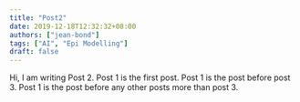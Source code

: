 ```yaml
---
title: "Post2"
date: 2019-12-18T12:32:32+08:00
authors: ["jean-bond"]
tags: ["AI", "Epi Modelling"]
draft: false
---
```

Hi, I am writing Post 2.
Post 1 is the first post.
Post 1 is the post before post 3.
Post 1 is the post before any other posts more than post 3.

